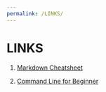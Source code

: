 ```yaml
---
permalink: /LINKS/
---
```


# LINKS

1. [Markdown Cheatsheet](https://www.markdownguide.org/cheat-sheet/)<br>

2. [Command Line for Beginner](https://ubuntu.com/tutorials/command-line-for-beginners#1-overview)<br>
